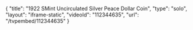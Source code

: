 {
    "title": "1922 SMint Uncirculated Silver Peace Dollar Coin",
    "type": "solo",
    "layout": "iframe-static",
    "videoId": "112344635",
    "url": "\/tvpembed\/112344635"
}
